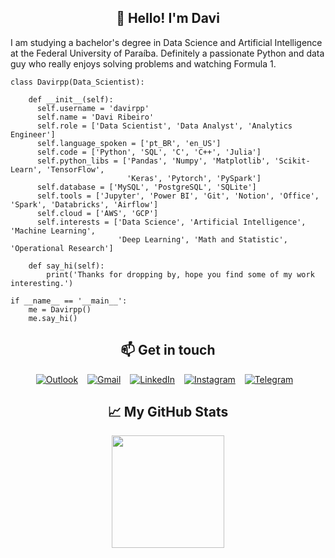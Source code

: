 

<h2 align='center'>👋 Hello! I'm Davi</h2>
  
I am studying a bachelor's degree in Data Science and Artificial Intelligence at the Federal University of Paraíba. Definitely a passionate Python and data guy who really enjoys solving problems and watching Formula 1.


```
class Davirpp(Data_Scientist):

    def __init__(self):
      self.username = 'davirpp'
      self.name = 'Davi Ribeiro'
      self.role = ['Data Scientist', 'Data Analyst', 'Analytics Engineer']
      self.language_spoken = ['pt_BR', 'en_US']
      self.code = ['Python', 'SQL', 'C', 'C++', 'Julia']
      self.python_libs = ['Pandas', 'Numpy', 'Matplotlib', 'Scikit-Learn', 'TensorFlow',
                          'Keras', 'Pytorch', 'PySpark']
      self.database = ['MySQL', 'PostgreSQL', 'SQLite']
      self.tools = ['Jupyter', 'Power BI', 'Git', 'Notion', 'Office', 'Spark', 'Databricks', 'Airflow']
      self.cloud = ['AWS', 'GCP']
      self.interests = ['Data Science', 'Artificial Intelligence', 'Machine Learning',
                        'Deep Learning', 'Math and Statistic', 'Operational Research']

    def say_hi(self):
        print('Thanks for dropping by, hope you find some of my work interesting.')

if __name__ == '__main__':
    me = Davirpp()
    me.say_hi()

```

<div align='center'>

## 📫 Get in touch
[![Outlook](https://img.shields.io/badge/Microsoft_Outlook-0078D4?style=for-the-badge&logo=microsoft-outlook&logoColor=white)](mailto:davirpp@hotmail.com) &ensp;
[![Gmail](https://img.shields.io/badge/Gmail-D14836?style=for-the-badge&logo=gmail&logoColor=white)](mailto:davirpp.ds@gmail.com) &ensp;
[![LinkedIn](https://img.shields.io/badge/linkedin-%230077B5.svg?style=for-the-badge&logo=linkedin&logoColor=white)](https://www.linkedin.com/in/davirpp) &ensp;
[![Instagram](https://img.shields.io/badge/Instagram-%23E4405F.svg?style=for-the-badge&logo=Instagram&logoColor=white)](https://instagram.com/davirpp) &ensp;
[![Telegram](https://img.shields.io/badge/Telegram-2CA5E0?style=for-the-badge&logo=telegram&logoColor=white)](https://t.me/Davirpp) &ensp;

## &#x1f4c8; My GitHub Stats
<div>
  <a href='https://github.com/davirpp'>
  <img height='180em' src='https://github-profile-summary-cards.vercel.app/api/cards/profile-details?username=davirpp&theme=github_dark'/>
</div>
